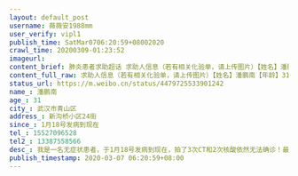 ```yaml
---
layout: default_post
username: 薇薇安1988mm
user_verify: vipl1
publish_time: SatMar0706:20:59+08002020
crawl_time: 20200309-01:23:52
imageurl: 
content_brief: 肺炎患者求助超话 求助人信息（若有相关化验单，请上传图片）【姓名】潘鹏南【年龄】31【所在城市】武汉市青山区【所在小区、社区】新沟桥小区24街【患病时间】1月18号发病到现在【联系方式】●●●【其他紧急联系人】●●●【病情描述】我是一名无症状患者，于1月18号发病到现 ...全文
content_full_raw: 求助人信息（若有相关化验单，请上传图片）【姓名】潘鹏南【年龄】31【所在城市】武汉市青山区【所在小区、社区】新沟桥小区24街【患病时间】1月18号发病到现在【联系方式】●●●【其他紧急联系人】●●●【病情描述】我是一名无症状患者，于1月18号发病到现在，拍了3次CT和2次核酸依然无法确诊！最近身体状况也是越来越差，我早期的症状是打喷嚏，打寒战全身一直发抖，生物钟紊乱48小时睡不着睡着也很容易惊醒，头晕恶心，四肢无力，腰背肌肉酸痛，骨节酸痛，结膜炎，胸口闷好像有什么压在胸口喘不过气，偶尔呼吸困难心慌心跳很快，一直腹泻拉水一天5-10次，肚子胀气一直打屁，口苦痰黄，舌苔发白，没有食欲吃不下饭吃饭像嚼腊现在的症状是咽痛且痛的很厉害甚至呼吸困难，一直腹泻，头疼，心脏疼，肾疼，胃疼食道反流，口苦痰黄痰中带血，乳腺疼，子宫一侧疼，经常觉得脑部血压高异常难受目前我们全家都是无症状患者，我父母从一月底就开始一直打喷嚏，流清鼻涕醒鼻涕次数也很多，痰也很多，差不多持续了一个多月，到2月22号我妈右边胸口痛的厉害给他吃了点药，稍微好了点左边又开始隐隐痛，2月26号带她去拍了CT是双肺纤维钙化我爸于3月3号开始腹泻一天十多次，晚上吃不下饭，半夜一直干咳，这几天也是咽痛我弟也是一直无症状，最近开始打喷嚏偶有咳嗽希望能得到正规医院的救治，我们这边的社区找过无数次就是说我没有病，我身体有没有我自己难道不清楚每天难受的想死
status_url: https://m.weibo.cn/status/4479725533901242
name_: 潘鹏南
age_: 31
city_: 武汉市青山区
address_: 新沟桥小区24街
since_: 1月18号发病到现在
tel_: 15527096528
tel2_: 13387558566
desc_: 我是一名无症状患者，于1月18号发病到现在，拍了3次CT和2次核酸依然无法确诊！最近身体状况也是越来越差，我早期的症状是打喷嚏，打寒战全身一直发抖，生物钟紊乱48小时睡不着睡着也很容易惊醒，头晕恶心，四肢无力，腰背肌肉酸痛，骨节酸痛，结膜炎，胸口闷好像有什么压在胸口喘不过气，偶尔呼吸困难心慌心跳很快，一直腹泻拉水一天5-10次，肚子胀气一直打屁，口苦痰黄，舌苔发白，没有食欲吃不下饭吃饭像嚼腊现在的症状是咽痛且痛的很厉害甚至呼吸困难，一直腹泻，头疼，心脏疼，肾疼，胃疼食道反流，口苦痰黄痰中带血，乳腺疼，子宫一侧疼，经常觉得脑部血压高异常难受目前我们全家都是无症状患者，我父母从一月底就开始一直打喷嚏，流清鼻涕醒鼻涕次数也很多，痰也很多，差不多持续了一个多月，到2月22号我妈右边胸口痛的厉害给他吃了点药，稍微好了点左边又开始隐隐痛，2月26号带她去拍了CT是双肺纤维钙化我爸于3月3号开始腹泻一天十多次，晚上吃不下饭，半夜一直干咳，这几天也是咽痛我弟也是一直无症状，最近开始打喷嚏偶有咳嗽希望能得到正规医院的救治，我们这边的社区找过无数次就是说我没有病，我身体有没有我自己难道不清楚每天难受的想死
publish_timestamp: 2020-03-07 06:20:59+08:00
---
```

